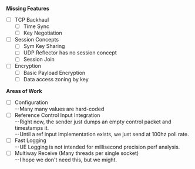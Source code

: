 **Missing Features**  
- [ ] TCP Backhaul  
  - [ ] Time Sync  
  - [ ] Key Negotiation  
- [ ] Session Concepts  
  - [ ] Sym Key Sharing  
  - [ ] UDP Reflector has no session concept  
  - [ ] Session Join  
- [ ] Encryption  
  - [ ] Basic Payload Encryption  
  - [ ] Data access zoning by key  

**Areas of Work**  
- [ ] Configuration   
--Many many values are hard-coded
- [ ] Reference Control Input Integration  
--Right now, the sender just dumps an empty control packet and timestamps it.  
--Until a ref input implementation exists, we just send at 100hz poll rate.  
- [ ] Fast Logging  
--UE Logging is not intended for millisecond precision perf analysis.  
- [ ] Multiway Receive (Many threads per single socket)  
--I hope we don't need this, but we might.
